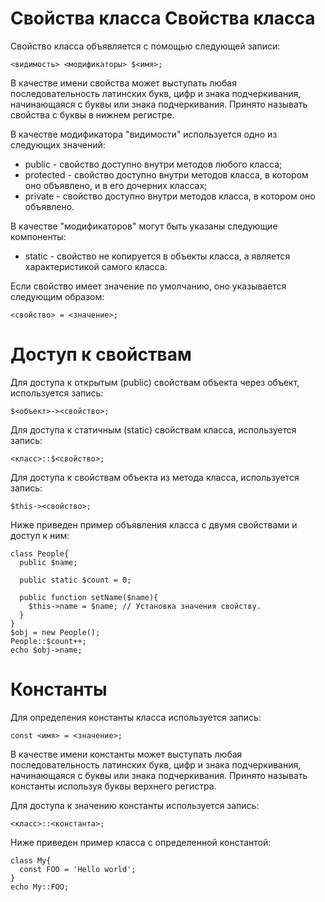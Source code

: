 Свойства класса
Свойства класса
===============

Свойство класса объявляется с помощью следующей записи:

    <видимость> <модификаторы> $<имя>;

В качестве имени свойства может выступать любая последовательность латинских букв, цифр и знака подчеркивания, начинающаяся с буквы или знака подчеркивания. Принято называть свойства с буквы в нижнем регистре.

В качестве модификатора "видимости" используется одно из следующих значений:

* public - свойство доступно внутри методов любого класса;
* protected - свойство доступно внутри методов класса, в котором оно объявлено, и в его дочерних классах;
* private - свойство доступно внутри методов класса, в котором оно объявлено.

В качестве "модификаторов" могут быть указаны следующие компоненты:

* static - свойство не копируется в объекты класса, а является характеристикой самого класса.

Если свойство имеет значение по умолчанию, оно указывается следующим образом:

    <свойство> = <значение>;

Доступ к свойствам
==================

Для доступа к открытым (public) свойствам объекта через объект, используется запись:

    $<объект>-><свойство>;

Для доступа к статичным (static) свойствам класса, используется запись:

    <класс>::$<свойство>;

Для доступа к свойствам объекта из метода класса, используется запись:

    $this-><свойство>;

Ниже приведен пример объявления класса с двумя свойствами и доступ к ним:

    class People{
      public $name;

      public static $count = 0;

      public function setName($name){
        $this->name = $name; // Установка значения свойству.
      }
    }
    $obj = new People();
    People::$count++;
    echo $obj->name;

Константы
=========

Для определения константы класса используется запись:

    const <имя> = <значение>;

В качестве имени константы может выступать любая последовательность латинских букв, цифр и знака подчеркивания, начинающаяся с буквы или знака подчеркивания. Принято называть константы используя буквы верхнего регистра.

Для доступа к значению константы используется запись:

    <класс>::<константа>;

Ниже приведен пример класса с определенной константой:

    class My{
      const FOO = 'Hello world';
    }
    echo My::FOO;
